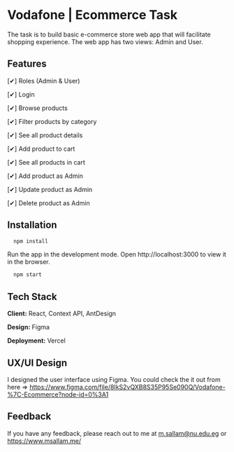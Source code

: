 
# Vodafone | Ecommerce Task

The task is to build basic e-commerce store web app that will facilitate shopping experience. The web app has two views: Admin and User.

## Features

[✔] Roles (Admin & User)

[✔] Login

[✔] Browse products

[✔] Filter products by category

[✔] See all product details

[✔] Add product to cart

[✔] See all products in cart

[✔] Add product as Admin

[✔] Update product as Admin

[✔] Delete product as Admin


## Installation 

```bash 
  npm install
```
Run the app in the development mode.
Open http://localhost:3000 to view it in the browser.
```bash 
  npm start
```
## Tech Stack

**Client:** React, Context API, AntDesign

**Design:** Figma

**Deployment:** Vercel

## UX/UI Design

I designed the user interface using Figma. You could check the it out from here => https://www.figma.com/file/8IkS2vQXB8S35P95Se090Q/Vodafone-%7C-Ecommerce?node-id=0%3A1


## Feedback

If you have any feedback, please reach out to me at m.sallam@nu.edu.eg or
https://www.msallam.me/
